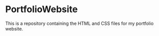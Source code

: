 # PortfolioWebsite
This is a repository containing the HTML and CSS files for my portfolio website.
